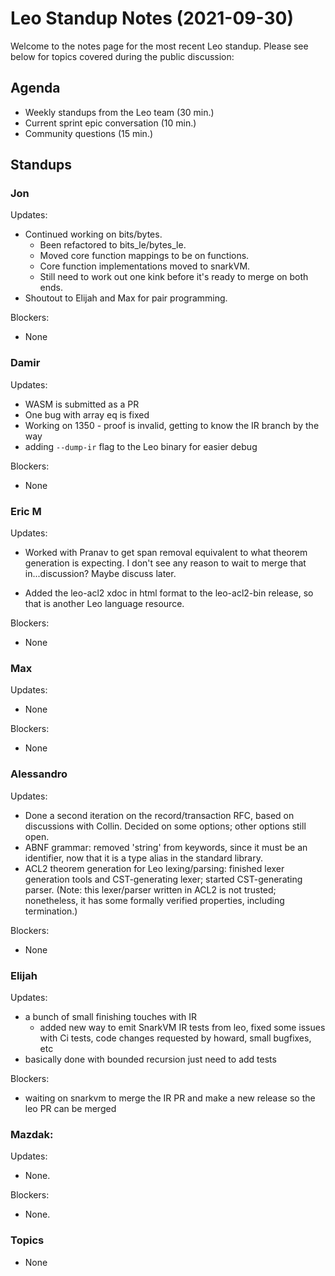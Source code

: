 # Leo Standup Notes (2021-09-30)

Welcome to the notes page for the most recent Leo standup. Please see below for topics covered during the public discussion:

## Agenda

* Weekly standups from the Leo team (30 min.)
* Current sprint epic conversation (10 min.)
* Community questions (15 min.)

## Standups

### Jon

Updates:

* Continued working on bits/bytes.
  * Been refactored to bits_le/bytes_le.
  * Moved core function mappings to be on functions.
  * Core function implementations moved to snarkVM.
  * Still need to work out one kink before it's ready to merge on both ends.
* Shoutout to Elijah and Max for pair programming.

Blockers:

* None

### Damir

Updates:

* WASM is submitted as a PR
* One bug with array eq is fixed
* Working on 1350 - proof is invalid, getting to know the IR branch by the way
* adding `--dump-ir` flag to the Leo binary for easier debug

Blockers:

* None

### Eric M

Updates:

* Worked with Pranav to get span removal equivalent to what theorem generation is expecting.
  I don't see any reason to wait to merge that in...discussion?  Maybe discuss later.
  
* Added the leo-acl2 xdoc in html format to the leo-acl2-bin release, so that is another
  Leo language resource.

Blockers:

* None

### Max

Updates:

* None

Blockers:

* None

### Alessandro

Updates:

* Done a second iteration on the record/transaction RFC, based on discussions with Collin. Decided on some options; other options still open.
* ABNF grammar: removed 'string' from keywords, since it must be an identifier, now that it is a type alias in the standard library.
* ACL2 theorem generation for Leo lexing/parsing: finished lexer generation tools and CST-generating lexer; started CST-generating parser.
  (Note: this lexer/parser written in ACL2 is not trusted; nonetheless, it has some formally verified properties, including termination.)

Blockers:

* None

### Elijah

Updates:
  * a bunch of small finishing touches with IR
      * added new way to emit SnarkVM IR tests from leo, fixed some issues with Ci tests, code changes requested by howard, small bugfixes, etc
  * basically done with bounded recursion just need to add tests

Blockers:

* waiting on snarkvm to merge the IR PR and make a new release so the leo PR can be merged

### Mazdak:

Updates:

* None.

Blockers:

* None.

### Topics

* None
